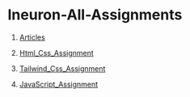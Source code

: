 # Ineuron-All-Assignments

1. [Articles](https://github.com/Pujari-Raj/Ineuron-All-Assignments/blob/main/Articles.md)

2. [Html_Css_Assignment](https://github.com/Pujari-Raj/Ineuron-All-Assignments/blob/main/Html%20And%20CSS%20Assignments.md)

3. [Tailwind_Css_Assignment](https://github.com/Pujari-Raj/Ineuron-All-Assignments/blob/main/Tailwind_Assignments.md)

4. [JavaScript_Assignment](https://github.com/Pujari-Raj/Ineuron-All-Assignments/blob/main/Javascript_Assignments.md)